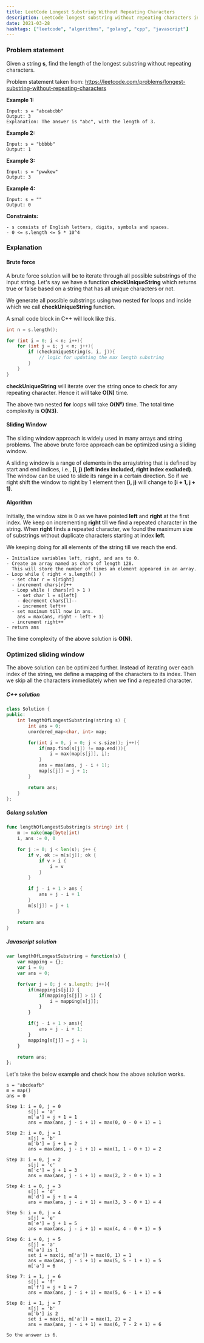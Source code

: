 ```yaml
---
title: LeetCode Longest Substring Without Repeating Characters
description: LeetCode longest substring without repeating characters in C++, Golang and Javascript.
date: 2021-03-28
hashtags: ["leetcode", "algorithms", "golang", "cpp", "javascript"]
---
```


### Problem statement

Given a string **s**, find the length of the longest substring without repeating characters.

Problem statement taken from: <a href="https://leetcode.com/problems/longest-substring-without-repeating-characters" target="_blank">https://leetcode.com/problems/longest-substring-without-repeating-characters</a>

**Example 1:**
```
Input: s = "abcabcbb"
Output: 3
Explanation: The answer is "abc", with the length of 3.
```

**Example 2:**
```
Input: s = "bbbbb"
Output: 1
```

**Example 3:**
```
Input: s = "pwwkew"
Output: 3
```

**Example 4:**
```
Input: s = ""
Output: 0
```

**Constraints:**
```
- s consists of English letters, digits, symbols and spaces.
- 0 <= s.length <= 5 * 10^4
```

### Explanation

#### Brute force

A brute force solution will be to iterate through all possible substrings of the input
string.
Let's say we have a function **checkUniqueString** which returns true or false based on
a string that has all unique characters or not.

We generate all possible substrings using two nested **for** loops and inside which we call
**checkUniqueString** function.

A small code block in C++ will look like this.

```cpp
int n = s.length();

for (int i = 0; i < n; i++){
    for (int j = i; j < n; j++){
        if (checkUniqueString(s, i, j)){
            // logic for updating the max length substring
        }
    }
}
```

**checkUniqueString** will iterate over the string once to check for any repeating character.
Hence it will take **O(N)** time.

The above two nested **for** loops will take **O(N²)** time.
The total time complexity is **O(N3)**.

#### Sliding Window

The sliding window approach is widely used in many arrays and string problems.
The above brute force approach can be optimized using a sliding window.

A sliding window is a range of elements in the array/string that is defined by
start and end indices, i.e., **[i, j) (left index included, right index excluded)**.
The window can be used to slide its range in a certain direction.
So if we right shift the window to right by 1 element then
**[i, j)** will change to **[i + 1, j + 1)**.

#### Algorithm

Initially, the window size is 0 as we have pointed **left** and **right** at the first index.
We keep on incrementing **right** till we find a repeated character in the string.
When **right** finds a repeated character, we found the maximum size of substrings
without duplicate characters starting at index **left**.

We keeping doing for all elements of the string till we reach the end.

```
- Initialize variables left, right, and ans to 0.
- Create an array named as chars of length 128.
  This will store the number of times an element appeared in an array.
- Loop while ( right < s.length() )
  - set char r = s[right]
  - increment chars[r]++
  - Loop while ( chars[r] > 1 )
    - set char l = s[left]
    - decrement chars[l]--
    - increment left++
  - set maximum till now in ans.
    ans = max(ans, right - left + 1)
  - increment right++
- return ans
```

The time complexity of the above solution is **O(N)**.

### Optimized sliding window

The above solution can be optimized further.
Instead of iterating over each index of the string,
we define a mapping of the characters to its index.
Then we skip all the characters immediately when we find a repeated character.

##### C++ solution

```cpp
class Solution {
public:
    int lengthOfLongestSubstring(string s) {
        int ans = 0;
        unordered_map<char, int> map;

        for(int i = 0, j = 0; j < s.size(); j++){
            if(map.find(s[j]) != map.end()){
                i = max(map[s[j]], i);
            }
            ans = max(ans, j - i + 1);
            map[s[j]] = j + 1;
        }

        return ans;
    }
};
```

##### Golang solution

```go
func lengthOfLongestSubstring(s string) int {
    m := make(map[byte]int)
    i, ans := 0, 0

    for j := 0; j < len(s); j++ {
        if v, ok := m[s[j]]; ok {
            if v > i {
                i = v
            }
        }

        if j - i + 1 > ans {
            ans = j - i + 1
        }
        m[s[j]] = j + 1
    }

    return ans
}
```

##### Javascript solution

```javascript
var lengthOfLongestSubstring = function(s) {
    var mapping = {};
    var i = 0;
    var ans = 0;

    for(var j = 0; j < s.length; j++){
        if(mapping[s[j]]) {
            if(mapping[s[j]] > i) {
                i = mapping[s[j]];
            }
        }

        if(j - i + 1 > ans){
            ans = j - i + 1;
        }
        mapping[s[j]] = j + 1;
    }

    return ans;
};
```

Let's take the below example and check how the above solution works.

```
s = "abcdeafb"
m = map()
ans = 0

Step 1: i = 0, j = 0
        s[j] = 'a'
        m['a'] = j + 1 = 1
        ans = max(ans, j - i + 1) = max(0, 0 - 0 + 1) = 1

Step 2: i = 0, j = 1
        s[j] = 'b'
        m['b'] = j + 1 = 2
        ans = max(ans, j - i + 1) = max(1, 1 - 0 + 1) = 2

Step 3: i = 0, j = 2
        s[j] = 'c'
        m['c'] = j + 1 = 3
        ans = max(ans, j - i + 1) = max(2, 2 - 0 + 1) = 3

Step 4: i = 0, j = 3
        s[j] = 'd'
        m['d'] = j + 1 = 4
        ans = max(ans, j - i + 1) = max(3, 3 - 0 + 1) = 4

Step 5: i = 0, j = 4
        s[j] = 'e'
        m['e'] = j + 1 = 5
        ans = max(ans, j - i + 1) = max(4, 4 - 0 + 1) = 5

Step 6: i = 0, j = 5
        s[j] = 'a'
        m['a'] is 1
        set i = max(i, m['a']) = max(0, 1) = 1
        ans = max(ans, j - i + 1) = max(5, 5 - 1 + 1) = 5
        m['a'] = 6

Step 7: i = 1, j = 6
        s[j] = 'f'
        m['f'] = j + 1 = 7
        ans = max(ans, j - i + 1) = max(5, 6 - 1 + 1) = 6

Step 8: i = 1, j = 7
        s[j] = 'b'
        m['b'] is 2
        set i = max(i, m['a']) = max(1, 2) = 2
        ans = max(ans, j - i + 1) = max(6, 7 - 2 + 1) = 6

So the answer is 6.
```